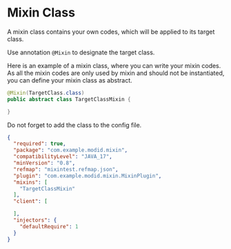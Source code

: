 Mixin Class
===========

A mixin class contains your own codes, which will be applied to its target class.

Use annotation ```@Mixin``` to designate the target class.

Here is an example of a mixin class, where you can write your mixin codes. As all the mixin codes are only used by mixin and should not be instantiated, you can define your mixin class as abstract.

```java
@Mixin(TargetClass.class)
public abstract class TargetClassMixin {

}
```

Do not forget to add the class to the config file.
```json
{
  "required": true,
  "package": "com.example.modid.mixin",
  "compatibilityLevel": "JAVA_17",
  "minVersion": "0.8",
  "refmap": "mixintest.refmap.json",
  "plugin": "com.example.modid.mixin.MixinPlugin",
  "mixins": [
    "TargetClassMixin"
  ],
  "client": [

  ],
  "injectors": {
    "defaultRequire": 1
  }
}
```